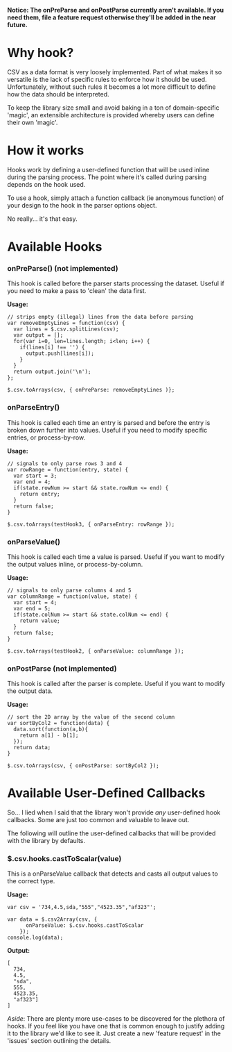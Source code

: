 **Notice: The onPreParse and onPostParse currently aren't available. If you need them, file a feature request otherwise they'll be added in the near future.**

# Why hook? #

CSV as a data format is very loosely implemented. Part of what makes it so versatile is the lack of specific rules to enforce how it should be used. Unfortunately, without such rules it becomes a lot more difficult to define how the data should be interpreted.

To keep the library size small and avoid baking in a ton of domain-specific 'magic', an extensible architecture is provided whereby users can define their own 'magic'.

# How it works #

Hooks work by defining a user-defined function that will be used inline during the parsing process. The point where it's called during parsing depends on the hook used.

To use a hook, simply attach a function callback (ie anonymous function) of your design to the hook in the parser options object.

No really... it's that easy.

# Available Hooks #

### onPreParse() (**not implemented**) ###

This hook is called before the parser starts processing the dataset. Useful if you need to make a pass to 'clean' the data first.

**Usage:**
```
// strips empty (illegal) lines from the data before parsing 
var removeEmptyLines = function(csv) {
  var lines = $.csv.splitLines(csv);
  var output = [];
  for(var i=0, len=lines.length; i<len; i++) {
    if(lines[i] !== '') {
      output.push[lines[i]);
    }
  }
  return output.join('\n');
}; 
```
```
$.csv.toArrays(csv, { onPreParse: removeEmptyLines )};
```

### onParseEntry() ###

This hook is called each time an entry is parsed and before the entry is broken down further into values. Useful if you need to modify specific entries, or process-by-row.

**Usage:**
```
// signals to only parse rows 3 and 4
var rowRange = function(entry, state) {
  var start = 3;
  var end = 4;
  if(state.rowNum >= start && state.rowNum <= end) {
    return entry;
  }
  return false;
}  
```
```
$.csv.toArrays(testHook3, { onParseEntry: rowRange });
```

### onParseValue() ###

This hook is called each time a value is parsed. Useful if you want to modify the output values inline, or process-by-column.

**Usage:**
```
// signals to only parse columns 4 and 5
var columnRange = function(value, state) {
  var start = 4;
  var end = 5;
  if(state.colNum >= start && state.colNum <= end) {
    return value;
  }
  return false;
}
```
```
$.csv.toArrays(testHook2, { onParseValue: columnRange });
```

### onPostParse (**not implemented**) ###

This hook is called after the parser is complete. Useful if you want to modify the output data.

**Usage:**
```
// sort the 2D array by the value of the second column
var sortByCol2 = function(data) {
  data.sort(function(a,b){
    return a[1] - b[1];
  });
  return data;
}
```
```
$.csv.toArrays(csv, { onPostParse: sortByCol2 });
```

# Available User-Defined Callbacks #

So... I lied when I said that the library won't provide _any_ user-defined hook callbacks. Some are just too common and valuable to leave out.

The following will outline the user-defined callbacks that will be provided with the library by defaults.

### $.csv.hooks.castToScalar(value) ###

This is a onParseValue callback that detects and casts all output values to the correct type.

**Usage:**
```
var csv = '734,4.5,sda,"555","4523.35","af323"';

var data = $.csv2Array(csv, {
      onParseValue: $.csv.hooks.castToScalar
    });
console.log(data);
```

**Output:**
```
[
  734,
  4.5,
  "sda",
  555,
  4523.35,
  "af323"]
]
```

_Aside_: There are plenty more use-cases to be discovered for the plethora of hooks. If you feel like you have one that is common enough to justify adding it to the library we'd like to see it. Just create a new 'feature request' in the 'issues' section outlining the details.